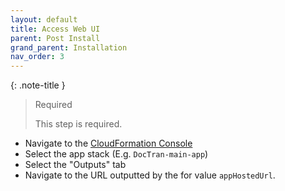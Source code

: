 ```yaml
---
layout: default
title: Access Web UI
parent: Post Install
grand_parent: Installation
nav_order: 3
---
```


<!--
Copyright Amazon.com, Inc. or its affiliates. All Rights Reserved.
SPDX-License-Identifier: MIT-0
-->

{: .note-title }
> Required
>
> This step is required.

- Navigate to the [CloudFormation Console](https://console.aws.amazon.com/cloudformation/home)
- Select the app stack (E.g. `DocTran-main-app`)
- Select the "Outputs" tab
- Navigate to the URL outputted by the for value `appHostedUrl`.